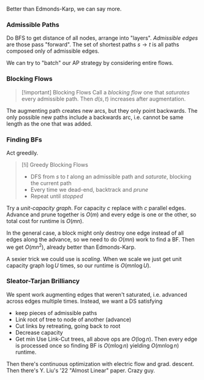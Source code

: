 Better than Edmonds-Karp, we can say more.
### Admissible Paths
Do BFS to get distance of all nodes, arrange into "layers". *Admissible edges* are those pass "forward". The set of shortest paths $s\to t$ is all paths composed only of admissible edges.

We can try to "batch" our AP strategy by considering entire flows.
### Blocking Flows

> [!important] Blocking Flows
> Call a *blocking flow* one that *saturates* every admissible path. Then $d(s,t)$ increases after augmentation.

The augmenting path creates new arcs, but they only point backwards. The only possible new paths include a backwards arc, i.e. cannot be same length as the one that was added.

### Finding BFs
Act greedily.

> [!i] Greedy Blocking Flows
> - DFS from $s$ to $t$ along an admissible path and *saturate*, blocking the current path
> - Every time we dead-end, backtrack and *prune*
> - Repeat until *stopped*

Try a *unit-capacity graph*. For capacity $c$ replace with $c$ parallel edges. Advance and prune together is $O(m)$ and every edge is one or the other, so total cost for runtime is $O(mn)$.

In the general case, a block might only destroy one edge instead of all edges along the advance, so we need to do $O(mn)$ work to find a BF. Then we get $O(mn^{2}),$ already better than Edmonds-Karp.

A sexier trick we could use is *scaling*. When we scale we just get unit capacity graph $\log U$ times, so our runtime is $O(mn\log U).$
### Sleator-Tarjan Brilliancy
We spent work augmenting edges that weren't saturated, i.e. advanced across edges multiple times. Instead, we want a DS satisfying
- keep pieces of admissible paths
- Link root of tree to node of another (advance)
- Cut links by retreating, going back to root
- Decrease capacity
- Get min
Use Link-Cut trees, all above ops are $O(\log n)$. Then every edge is processed once so finding BF is $O(m\log n)$ yielding $O(mn\log n)$ runtime.

Then there's continuous optimization with electric flow and grad. descent. Then there's Y. Liu's '22 "Almost Linear" paper. Crazy guy.
